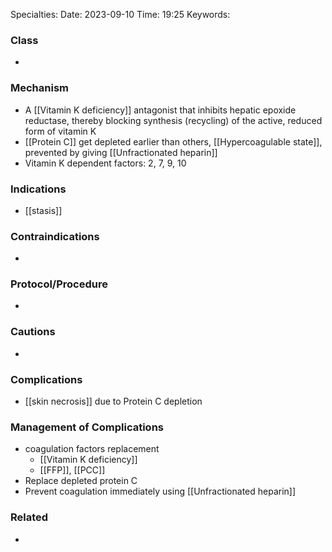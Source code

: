 
Specialties: 
Date: 2023-09-10
Time: 19:25 
Keywords: 

### Class 
- 


### Mechanism
- A [[Vitamin K deficiency]] antagonist that inhibits hepatic epoxide reductase, thereby blocking synthesis (recycling) of the active, reduced form of vitamin K
- [[Protein C]] get depleted earlier than others, [[Hypercoagulable state]], prevented by giving [[Unfractionated heparin]]
- Vitamin K dependent factors: 2, 7, 9, 10 



### Indications
- [[stasis]]


### Contraindications
- 


### Protocol/Procedure
- 


### Cautions
- 


### Complications
- [[skin necrosis]] due to Protein C depletion


### Management of Complications
- coagulation factors replacement
	- [[Vitamin K deficiency]] 
	- [[FFP]], [[PCC]] 
- Replace depleted protein C
- Prevent coagulation immediately using [[Unfractionated heparin]] 


### Related
- 